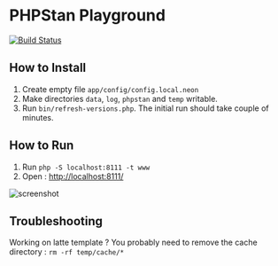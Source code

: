 # PHPStan Playground

[![Build Status](https://travis-ci.org/phpstan/playground.svg?branch=master)](https://travis-ci.org/phpstan/playground)

## How to Install

1. Create empty file `app/config/config.local.neon`
2. Make directories `data`, `log`, `phpstan` and `temp` writable.
3. Run `bin/refresh-versions.php`. The initial run should take couple of minutes.

## How to Run

1. Run `php -S localhost:8111 -t www`
2. Open : [http://localhost:8111/](http://localhost:8111/)

![screenshot](https://user-images.githubusercontent.com/175109/28476683-2bb8a37a-6e51-11e7-9e24-459467fdfc18.png)

## Troubleshooting

Working on latte template ? You probably need to remove the cache directory : `rm -rf temp/cache/*`
